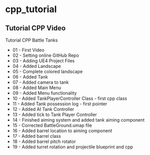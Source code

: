 # cpp_tutorial
Tutorial CPP Video
---
Tutorial CPP Battle Tanks

* 01 - First Video
* 02 - Setting online GitHub Repo
* 03 - Adding UE4 Project Files
* 04 - Added Landscape
* 05 - Complete colored landscape
* 06 - Added Tank
* 07 - Added camera to tank
* 08 - Added Main Menu
* 09 - Added Menu functionality
* 10 - Added TankPlayerController Class - first cpp class
* 11 - Added Tank possession log - first pointer
* 12 - Added AI Tank Controller
* 13 - Added tick to Tank Player Controller
* 14 - Finished aiming system and added tank aiming component
* 15 - Corrected BattleGround.umap file
* 16 - Added barrel location to aiming component
* 17 - Added barrel class
* 18 - Added barrel pitch rotator
* 19 - Added turret rotation and projectile blueprint and cpp